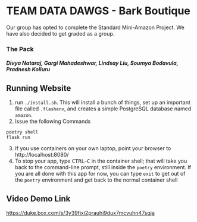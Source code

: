 # TEAM DATA DAWGS - Bark Boutique

Our group has opted to complete the Standard Mini-Amazon Project.
We have also decided to get graded as a group.

### The Pack
##### Divya Nataraj, Gargi Mahadeshwar, Lindsay Liu, Soumya Bodavula, Pradnesh Kolluru


## Running Website

1. run `./install.sh`.  This will install a bunch of things, set
   up an important file called `.flashenv`, and creates a simple
   PostgreSQL database named `amazon`.
2. Issue the following Commands
```
poetry shell
flask run
```
3. If you use containers on your own laptop, point your browser to
  http://localhost:8080/
4. To stop your app, type <kbd>CTRL</kbd>-<kbd>C</kbd> in the container
shell; that will take you back to the command-line prompt, still
inside the `poetry` environment. If you are all done with this app for
now, you can type `exit` to get out of the `poetry` environment and
get back to the normal container shell

## Video Demo Link
https://duke.box.com/s/3y39fixi2prauhi9dux7mcvuhn47sqja
